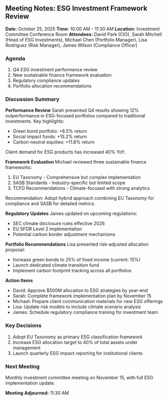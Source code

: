 ## Meeting Notes: ESG Investment Framework Review

**Date:** October 25, 2025
**Time:** 10:00 AM - 11:30 AM
**Location:** Investment Committee Conference Room
**Attendees:** David Park (CIO), Sarah Mitchell (Head of ESG Investments), Michael Chen (Portfolio Manager), Lisa Rodriguez (Risk Manager), James Wilson (Compliance Officer)

### Agenda
1. Q4 ESG investment performance review
2. New sustainable finance framework evaluation
3. Regulatory compliance updates
4. Portfolio allocation recommendations

### Discussion Summary

**Performance Review**
Sarah presented Q4 results showing 12% outperformance in ESG-focused portfolios compared to traditional investments. Key highlights:
- Green bond portfolio: +8.5% return
- Social impact funds: +15.2% return
- Carbon-neutral equities: +11.8% return

Client demand for ESG products has increased 40% YoY.

**Framework Evaluation**
Michael reviewed three sustainable finance frameworks:
1. EU Taxonomy - Comprehensive but complex implementation
2. SASB Standards - Industry-specific but limited scope
3. TCFD Recommendations - Climate-focused with strong analytics

Recommendation: Adopt hybrid approach combining EU Taxonomy for compliance and SASB for detailed metrics.

**Regulatory Updates**
James updated on upcoming regulations:
- SEC climate disclosure rules effective 2026
- EU SFDR Level 2 implementation
- Potential carbon border adjustment mechanisms

**Portfolio Recommendations**
Lisa presented risk-adjusted allocation proposal:
- Increase green bonds to 25% of fixed income (current: 15%)
- Launch dedicated climate transition fund
- Implement carbon footprint tracking across all portfolios

**Action Items**
- David: Approve $500M allocation to ESG strategies by year-end
- Sarah: Complete framework implementation plan by November 15
- Michael: Prepare client communication materials for new ESG offerings
- Lisa: Update risk models to include climate scenario analysis
- James: Schedule regulatory compliance training for investment team

### Key Decisions
1. Adopt EU Taxonomy as primary ESG classification framework
2. Increase ESG allocation target to 40% of total assets under management
3. Launch quarterly ESG impact reporting for institutional clients

### Next Meeting
Monthly investment committee meeting on November 15, with full ESG implementation update.

**Meeting Adjourned:** 11:30 AM
